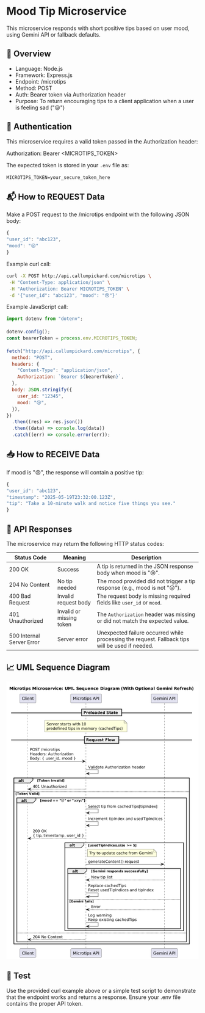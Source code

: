 # Mood Tip Microservice

This microservice responds with short positive tips based on user mood, using Gemini API or fallback defaults.

## 📌 Overview

- Language: Node.js
- Framework: Express.js
- Endpoint: /microtips
- Method: POST
- Auth: Bearer token via Authorization header
- Purpose: To return encouraging tips to a client application when a user is feeling sad ("😢")

## 🔐 Authentication

This microservice requires a valid token passed in the Authorization header:

Authorization: Bearer <MICROTIPS_TOKEN>

The expected token is stored in your `.env` file as:

`MICROTIPS_TOKEN=your_secure_token_here`

## 📬 How to REQUEST Data

Make a POST request to the /microtips endpoint with the following JSON body:

```js
{
"user_id": "abc123",
"mood": "😢"
}
```

Example curl call:

```bash
curl -X POST http://api.callumpickard.com/microtips \
 -H "Content-Type: application/json" \
 -H "Authorization: Bearer MICROTIPS_TOKEN" \
 -d '{"user_id": "abc123", "mood": "😢"}'
```

Example JavaScript call:

```js
import dotenv from "dotenv";

dotenv.config();
const bearerToken = process.env.MICROTIPS_TOKEN;

fetch("http://api.callumpickard.com/microtips", {
  method: "POST",
  headers: {
    "Content-Type": "application/json",
    Authorization: `Bearer ${bearerToken}`,
  },
  body: JSON.stringify({
    user_id: "12345",
    mood: "😢",
  }),
})
  .then((res) => res.json())
  .then((data) => console.log(data))
  .catch((err) => console.error(err));
```

## 📥 How to RECEIVE Data

If mood is "😢", the response will contain a positive tip:

```js
{
"user_id": "abc123",
"timestamp": "2025-05-19T23:32:00.123Z",
"tip": "Take a 10-minute walk and notice five things you see."
}
```

## 📡 API Responses

The microservice may return the following HTTP status codes:

| Status Code               | Meaning                  | Description                                                                                     |
| ------------------------- | ------------------------ | ----------------------------------------------------------------------------------------------- |
| 200 OK                    | Success                  | A tip is returned in the JSON response body when mood is "😢".                                  |
| 204 No Content            | No tip needed            | The mood provided did not trigger a tip response (e.g., mood is not "😢").                      |
| 400 Bad Request           | Invalid request body     | The request body is missing required fields like `user_id` or `mood`.                           |
| 401 Unauthorized          | Invalid or missing token | The `Authorization` header was missing or did not match the expected value.                     |
| 500 Internal Server Error | Server error             | Unexpected failure occurred while processing the request. Fallback tips will be used if needed. |

## 📈 UML Sequence Diagram

![UML Sequence Diagram](./diagram2.png)

## 🧪 Test

Use the provided curl example above or a simple test script to demonstrate that the endpoint works and returns a response. Ensure your .env file contains the proper API token.
